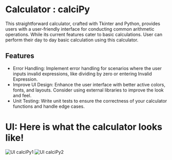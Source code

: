 # Calculator : calciPy

This straightforward calculator, crafted with Tkinter and Python, provides users with a user-friendly interface for conducting common arithmetic operations. While its current features cater to basic calculations. User can perform their day to day basic calculation using this calculator.

## Features

- Error Handling: Implement error handling for scenarios where the user inputs invalid expressions, like dividing by zero or entering Invalid Expression.
- Improve UI Design: Enhance the user interface with better active colors, fonts, and layouts. Consider using external libraries to improve the look and feel.
- Unit Testing: Write unit tests to ensure the correctness of your calculator functions and handle edge cases.

# UI: Here is what the calculator looks like!

![UI calciPy1](https://github.com/mohit-thakur09/calciPy/assets/82665617/04085f78-324f-4c90-9de2-1c8648826759)
![UI calciPy2](https://github.com/mohit-thakur09/calciPy/assets/82665617/1545cab9-25ae-4658-b867-fc832c47229f)
